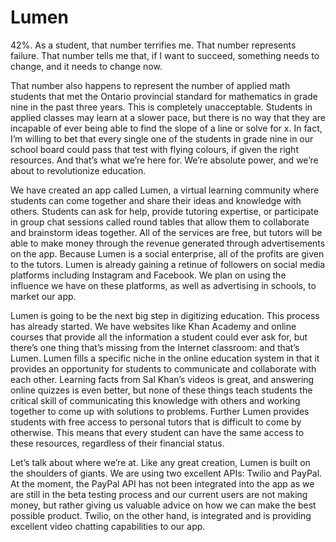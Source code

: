 # Lumen

42%. As a student, that number terrifies me. That number represents failure. That number tells me that, if I want to succeed, something needs to change, and it needs to change now. 

That number also happens to represent the number of applied math students that met the Ontario provincial standard for mathematics in grade nine in the past three years. This is completely unacceptable. Students in applied classes may learn at a slower pace, but there is no way that they are incapable of ever being able to find the slope of a line or solve for x. In fact, I’m willing to bet that every single one of the students in grade nine in our school board could pass that test with flying colours, if given the right resources. And that’s what we’re here for. We’re absolute power, and we’re about to revolutionize education. 

We have created an app called Lumen, a virtual learning community where students can come together and share their ideas and knowledge with others. Students can ask for help, provide tutoring expertise, or participate in group chat sessions called round tables that allow them to collaborate and brainstorm ideas together. All of the services are free, but tutors will be able to make money through the revenue generated through advertisements on the app. Because Lumen is a social enterprise, all of the profits are given to the tutors. Lumen is already gaining a retinue of followers on social media platforms including Instagram and Facebook. We plan on using the influence we have on these platforms, as well as advertising in schools, to market our app. 

Lumen is going to be the next big step in digitizing education. This process has already started. We have websites like Khan Academy and online courses that provide all the information a student could ever ask for, but there’s one thing that’s missing from the Internet classroom: and that’s Lumen. Lumen fills a specific niche in the online education system in that it provides an opportunity for students to communicate and collaborate with each other. Learning facts from Sal Khan’s videos is great, and answering online quizzes is even better, but none of these things teach students the critical skill of communicating this knowledge with others and working together to come up with solutions to problems. Further Lumen provides students with free access to personal tutors that is difficult to come by otherwise. This means that every student can have the same access to these resources, regardless of their financial status.

Let’s talk about where we’re at. Like any great creation, Lumen is built on the shoulders of giants. We are using two excellent APIs: Twilio and PayPal. At the moment, the PayPal API has not been integrated into the app as we are still in the beta testing process and our current users are not making money, but rather giving us valuable advice on how we can make the best possible product. Twilio, on the other hand, is integrated and is providing excellent video chatting capabilities to our app. 

